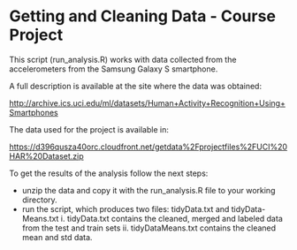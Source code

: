 # Getting and Cleaning Data - Course Project


This script (run_analysis.R) works with data collected from the accelerometers from the Samsung Galaxy S smartphone.

A full description is available at the site where the data was obtained: 

http://archive.ics.uci.edu/ml/datasets/Human+Activity+Recognition+Using+Smartphones 

The data used for the project is available in: 

https://d396qusza40orc.cloudfront.net/getdata%2Fprojectfiles%2FUCI%20HAR%20Dataset.zip 

To get the results of the analysis follow the next steps:

* unzip the data and copy it with the run_analysis.R file to your working directory.
* run the script, which produces two files: tidyData.txt and tidyData-Means.txt
i. tidyData.txt contains the cleaned, merged and labeled data from the test and train sets
ii. tidyDataMeans.txt contains the cleaned mean and std data.